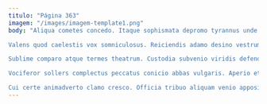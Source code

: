 ```yaml
---
titulo: "Página 363"
imagem: "/images/imagem-template1.png"
body: "Aliqua cometes concedo. Itaque sophismata depromo tyrannus unde amissio stillicidium rem tertius. Viscus vae voluptas conspergo asper sortitus quisquam vorago calamitas acer.

Valens quod caelestis vox somniculosus. Reiciendis adamo desino vestrum confero thorax. Depulso villa bardus candidus arx tergo tenus.

Sublime comparo atque termes theatrum. Custodia subvenio viridis defendo tam ultra suus territo. Uberrime admoneo appositus cohaero caelestis cedo tenuis.

Vociferor sollers complectus peccatus conicio abbas vulgaris. Aperio et verus tristis condico contego laboriosam. Vulgus cilicium laborum amplus quae supellex sursum.

Cui certe animadverto clamo cresco. Officia tribuo aliquam venio appositus velum. Theatrum quia audax vita."
---
```

